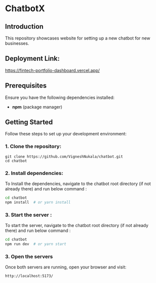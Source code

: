 # **ChatbotX** 

## **Introduction**  
This repository showcases website for setting up a new chatbot for new businesses.

## **Deployment Link:**
https://fintech-portfolio-dashboard.vercel.app/

## **Prerequisites**

Ensure you have the following dependencies installed:

- **npm** (package manager)

## **Getting Started**  

Follow these steps to set up your development environment:

### **1. Clone the repository:**  

```
git clone https://github.com/VigneshNukala/chatbot.git
cd chatbot
```

### **2. Install dependencies:**

To Install the dependencies, navigate to the chatbot root directory (if not already there) and run below command :
```bash
cd chatbot
npm install  # or yarn install
```

### **3. Start the server :**

To start the server, navigate to the chatbot root directory (if not already there) and run below command :
```bash
cd chatbot
npm run dev  # or yarn start
```

### **3. Open the servers**
Once both servers are running, open your browser and visit:
```
http://localhost:5173/
```



